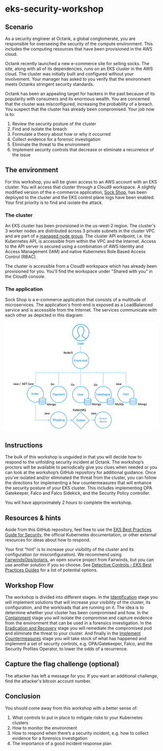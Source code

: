 # eks-security-workshop
## Scenario
As a security engineer at Octank, a global conglomerate, you are responsible for overseeing the security of the compute environment. This includes the computing resources that have been provisioned in the AWS cloud. 

Octank recently launched a new e-commerce site for selling socks. The site, along with all of its dependencies, runs on an EKS cluster in the AWS cloud.  The cluster was initially built and configured without your involvement. Your manager has asked to you verify that the environment meets Octanks stringent security standards. 

Octank has been an appealing target for hackers in the past because of its popularity with consumers and its enormous wealth. You are concerned that the cluster was misconfigured, increasing the probability of a breach. You suspect that the cluster has already been compromised. Your job now is to: 

1. Review the security posture of the cluster
2. Find and isolate the breach
3. Formulate a theory about how or why it occurred
4. Collect evidence for a forensic investigation
5. Eliminate the threat to the environment
6. Implement security controls that decrease or eliminate a recurrence of the issue

## The environment
For this workshop, you will be given access to an AWS account with an EKS cluster. You will access that cluster through a Cloud9 workspace. A slightly modified version of the e-commerce application, [Sock Shop](https://microservices-demo.github.io/), has been deployed to the cluster and the EKS control plane logs have been enabled. Your first priority is to find and isolate the attack. 

### The cluster
An EKS cluster has been provisioned in the us-west-2 region. The cluster's 3 worker nodes are distributed across 3 private subnets in the cluster VPC and are part of a [managed node group](https://docs.aws.amazon.com/eks/latest/userguide/managed-node-groups.html). The cluster API endpoint, i.e. the Kubernetes API, is accessible from within the VPC and the Internet. Access to the API server is secured using a combination of AWS Identity and Access Management (IAM) and native Kubernetes Role Based Access Control (RBAC). 

The cluster is accessible from a Cloud9 workspace which has already been provisioned for you. You'll find the workspace under "Shared with you" in the Cloud9 console. 

### The application
Sock Shop is a e-commerce application that consists of a multitude of microservices. The application's front-end is exposed as a LoadBalanced service and is accessible from the Internet. The services communicate with each other as depicted in this diagram:

![](./images/app-architecture.png)

## Instructions
The bulk of this workshop is unguided in that you will decide how to respond to the unfolding security incident at Octank. The workshop’s proctors will be available to periodically give you clues when needed or you can look at the workshop’s GitHub repository for additional guidance. Once you’ve isolated and/or eliminated the threat from the cluster, you can follow the directions for implementing a few countermeasures that will enhance the security posture of your EKS cluster. This includes implementing OPA Gatekeeper, Falco and Falco Sidekick, and the Security Policy controller.  

You will have approximately 2 hours to complete the workshop. 

## Resources & hints
Aside from this GitHub repository, feel free to use the [EKS Best Practices Guide for Security](https://aws.github.io/aws-eks-best-practices/security/docs/), the official Kubernetes documentation, or other external resources for ideas about how to respond. 

Your first “hint” is to increase your visibility of the cluster and its configuration (or misconfiguration). We recommend using [FairwindsOps/polaris](https://github.com/FairwindsOps/polaris), an open source project from Fairwinds, but you can use another solution if you so choose. See [Detective Controls - EKS Best Practices Guides](https://aws.github.io/aws-eks-best-practices/security/docs/detective/) for a list of potential options.

## Workshop Flow
The workshop is divided into different stages. In the [Identification](./Identification) stage you will implement solutions that will increase your visibility of the cluster, its configuration, and the workloads that are running on it. The idea is to determine whether your cluster has been compromised and how. In the [Containment](./Containment) stage you will isolate the compromise and capture evidence from the environment that can be used in a forensics investigation. In the [Eradication and Recovery](./Eradication_Recovery) stage you will remediate the compromised pod and eliminate the threat to your cluster. And finally in the [Implement Countermeasures](./Implement_Countermeasures) stage you will take stock of what has happened and implement a set of security controls, e.g. OPA/Gatekeeper, Falco, and the Security Profiles Operator, to lower the odds of a recurrence. 

## Capture the flag challenge (optional)
The attacker has left a message for you. If you want an additional challenge, find the attacker's bitcoin account number. 

## Conclusion
You should come away from this workshop with a better sense of: 

1. What controls to put in place to mitigate risks to your Kubernetes clusters
2. How to monitor the environment
3. How to respond when there’s a security incident, e.g. how to collect evidence for a forensics investigation
4. The importance of a good incident response plan
